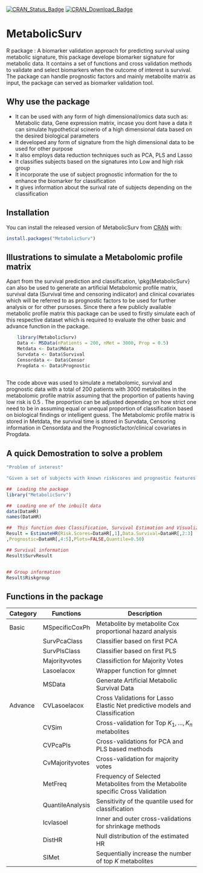[![CRAN_Status_Badge](http://www.r-pkg.org/badges/version-ago/MetabolicSurv)](https://cran.r-project.org/package=MetabolicSurv)
[![CRAN_Download_Badge](http://cranlogs.r-pkg.org/badges/MetabolicSurv)](https://cran.r-project.org/package=MetabolicSurv)

# MetabolicSurv
R package : A biomarker validation approach for predicting survival using metabolic signature, this package develope biomarker signature for metabolic data. It contains a set of functions and cross validation methods  to validate and select biomarkers when the outcome of interest is survival. The package can handle prognostic factors and mainly metabolite matrix as input, the package can served as biomarker validation tool.

## Why use the package
* It can be used with any form of high dimensional/omics data such as: Metabolic data, Gene expression matrix, incase you dont have a data it can simulate hypothetical scinerio of a high dimensional data based on the desired biological parameters
* It developed any form of signature from the high dimensional data to be used for other purpose
* It also employs data reduction techniques such as PCA, PLS and Lasso 
* It classifies subjects based on the signatures into Low and high risk group
* It incorporate the use of subject prognostic information for the to enhance the biomarker for classification
* It gives information about the surival rate of subjects depending on the classification



## Installation

You can install the released version of MetabolicSurv from [CRAN](https://CRAN.R-project.org) with:

``` r
install.packages("MetabolicSurv")

```
## Illustrations to simulate a Metabolomic profile matrix
Apart from the survival prediction and classification, \pkg{MetabolicSurv} can also be used to generate an artificial Metabolomic profile matrix, survival data (Survival time and censoring indiicator) and clinical covariates which will be referred to as prognostic factors to be used for further analysis or for other pursoses. Since there a few publicly available metabolic profile matrix this package can be used to firstly simulate each of this respective dataset which is required to evaluate the other basic and advance function in the package.


``` r
	library(MetabolicSurv)
	Data <- MSData(nPatients = 200, nMet = 3000, Prop = 0.5)
	Metdata <- Data$Mdata
	Survdata <- Data$Survival
	Censordata <- Data$Censor
	Progdata <- Data$Prognostic
	
``` 

The code above was used to simulate a metabolomic, survival and prognostic data with a total of 200 patients with 3000  metabolites in the metabolomic profile matriix  assuming that the proportion of patients having low risk is 0.5 . The proportion can be adjusted depending on how strict one need to be in assuming equal or unequal proportion of classification based on biological findings or intelligent guess. The Metabolomic profile matrix is stored in Metdata, the survival time is stored in Survdata, Censoring information in Censordata and the Prognosticfactor/clinical covariates in Progdata.


## A quick Demostration to solve a problem

``` r
"Problem of interest"

"Given a set of subjects with known riskscores and prognostic features how can we use this information to obtain their risk of surving and what group does each respective subject belongs to?"

```

``` r
##  Loading the package
library("MetabolicSurv")

##  Loading one of the inbuilt data
data(DataHR)
names(DataHR)

##  This function does Classification, Survival Estimation and Visualization
Result = EstimateHR(Risk.Scores=DataHR[,1],Data.Survival=DataHR[,2:3]
,Prognostic=DataHR[,4:5],Plots=FALSE,Quantile=0.50)

## Survival information
Result$SurvResult


## Group information
Result$Riskgroup
```

## Functions in the package

| Category	|	Functions	|	Description	                                |
| --------- | --------- | ------------------------------------------- |
| Basic	|	MSpecificCoxPh	|	Metabolite by metabolite Cox proportional hazard analysis
|  | SurvPcaClass	| Classifier based on first PCA
| | SurvPlsClass| Classifier based on first PLS 
| | Majorityvotes |Classifiction for Majority Votes	
| | Lasoelacox | Wrapper function for glmnet
| | MSData | Generate Artificial Metabolic Survival Data
| Advance	| CVLasoelacox |Cross Validations for Lasso Elastic Net predictive models and Classification
|  | CVSim	| Cross-validation for Top $K_{1}, \ldots, K_{n}$ metabolites
| | CVPcaPls |	Cross-validations for PCA and PLS based methods
| | CvMajorityvotes | Cross-validation for majority votes	
| | MetFreq |Frequency of Selected Metabolites from the Metabolite specific Cross Validation
| | QuantileAnalysis |Sensitivity of the quantile used for classification
| | Icvlasoel |	Inner and outer cross-validations for shrinkage methods
| | DistHR | Null distribution of the estimated HR
| | SIMet | Sequentially increase the number of top $K$ metabolites
